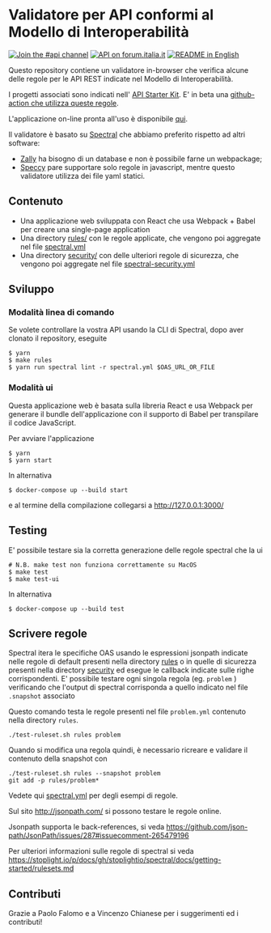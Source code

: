 # Validatore per API conformi al Modello di Interoperabilità

[![Join the #api channel](https://img.shields.io/badge/Slack-%23api-blue.svg?logo=slack)](https://developersitalia.slack.com/messages/CDKBYTG74)
[![API on forum.italia.it](https://img.shields.io/badge/Forum-interoperabilit%C3%A0-blue.svg)](https://forum.italia.it/c/piano-triennale/interoperabilita)
[![README in English](https://img.shields.io/badge/Readme-English-darkgreen.svg)](README.en.md)

Questo repository contiene un validatore in-browser che verifica alcune delle regole per le API REST indicate nel Modello di Interoperabilità.

I progetti associati sono indicati nell' [API Starter Kit](https://github.com/teamdigitale/api-starter-kit).
E' in beta una [github-action che utilizza queste regole](https://github.com/teamdigitale/api-oas-checker-action).

L'applicazione on-line pronta all'uso è disponibile [qui](https://italia.github.io/api-oas-checker/).

Il validatore è basato su [Spectral](https://github.com/stoplightio/spectral) che abbiamo preferito rispetto ad altri software:

- [Zally](https://github.com/zalando/zally) ha bisogno di un database e non è possibile farne un webpackage;
- [Speccy](https://github.com/wework/speccy) pare supportare solo regole in javascript, mentre questo validatore utilizza dei file yaml statici.

## Contenuto

- Una applicazione web sviluppata con React che usa Webpack + Babel per creare una single-page application
- Una directory [rules/](rules/) con le regole applicate, che vengono poi aggregate nel file [spectral.yml](https://italia.github.io/api-oas-checker/spectral.yml)
- Una directory [security/](security/) con delle ulteriori regole di sicurezza, che vengono poi aggregate nel file [spectral-security.yml](https://italia.github.io/api-oas-checker/spectral-security.yml)

## Sviluppo

### Modalità linea di comando
Se volete controllare la vostra API usando la CLI di Spectral, dopo aver clonato il repository, eseguite

```
$ yarn
$ make rules
$ yarn run spectral lint -r spectral.yml $OAS_URL_OR_FILE
```

### Modalità ui
Questa applicazione web è basata sulla libreria React e usa Webpack per generare il bundle dell'applicazione con il supporto di Babel per transpilare il codice JavaScript.

Per avviare l'applicazione
```
$ yarn
$ yarn start
```
In alternativa
```
$ docker-compose up --build start
```
e al termine della compilazione collegarsi a http://127.0.0.1:3000/

## Testing

E' possibile testare sia la corretta generazione delle regole spectral che la ui

```
# N.B. make test non funziona correttamente su MacOS
$ make test
$ make test-ui
```

In alternativa
```
$ docker-compose up --build test
```

## Scrivere regole

Spectral itera le specifiche OAS usando le espressioni jsonpath
indicate nelle regole di default presenti nella directory [rules](rules/)
o in quelle di sicurezza presenti nella directory [security](security/) 
ed esegue le callback indicate sulle righe corrispondenti.
E' possibile testare ogni singola regola (eg. `problem` ) verificando
che l'output di spectral corrisponda a quello indicato nel file `.snapshot` associato

Questo comando testa le regole presenti nel file `problem.yml` contenuto nella directory `rules`.

```
./test-ruleset.sh rules problem
```

Quando si modifica una regola quindi, è necessario ricreare e validare il contenuto della snapshot
con

```
./test-ruleset.sh rules --snapshot problem
git add -p rules/problem* 
```

Vedete qui [spectral.yml](https://italia.github.io/api-oas-checker/spectral.yml) per degli esempi di regole.

Sul sito http://jsonpath.com/ si possono testare le regole online.

Jsonpath supporta le back-references,
 si veda https://github.com/json-path/JsonPath/issues/287#issuecomment-265479196

Per ulteriori informazioni sulle regole di spectral si veda https://stoplight.io/p/docs/gh/stoplightio/spectral/docs/getting-started/rulesets.md

## Contributi

Grazie a Paolo Falomo
e a Vincenzo Chianese per i suggerimenti ed i contributi!

